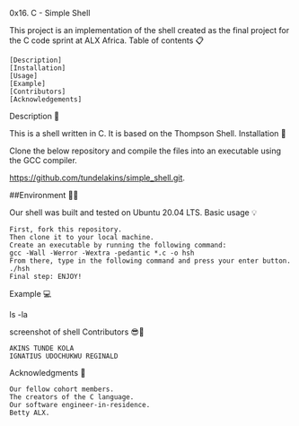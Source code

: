 0x16. C - Simple Shell

This project is an implementation of the shell created as the final project for the C code sprint at ALX Africa.
Table of contents 📋

    [Description]
    [Installation]
    [Usage]
    [Example]
    [Contributors]
    [Acknowledgements]

Description 📧

This is a shell written in C. It is based on the Thompson Shell.
Installation 🔧

Clone the below repository and compile the files into an executable using the GCC compiler.

https://github.com/tundelakins/simple_shell.git.

##Environment 🌲🌲

Our shell was built and tested on Ubuntu 20.04 LTS.
Basic usage 💡

    First, fork this repository.
    Then clone it to your local machine.
    Create an executable by running the following command:
    gcc -Wall -Werror -Wextra -pedantic *.c -o hsh
    From there, type in the following command and press your enter button.
    ./hsh
    Final step: ENJOY!

Example 💻

ls -la

screenshot of shell
Contributors 😎💪

    AKINS TUNDE KOLA
    IGNATIUS UDOCHUKWU REGINALD

Acknowledgments 🙏

    Our fellow cohort members.
    The creators of the C language.
    Our software engineer-in-residence.
    Betty ALX.

